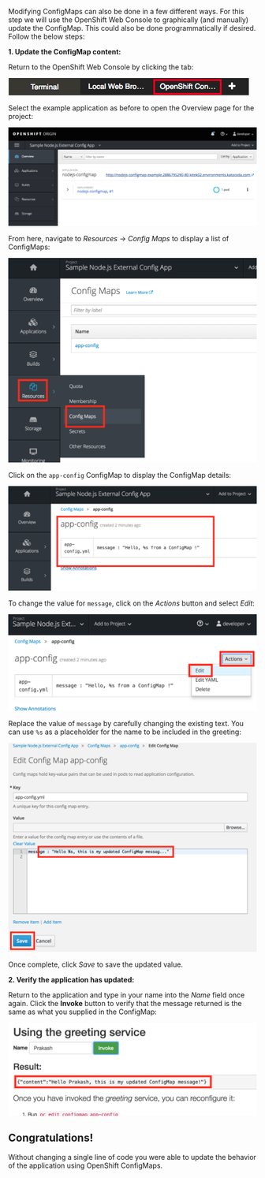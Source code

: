 Modifying ConfigMaps can also be done in a few different ways. For this step
we will use the OpenShift Web Console to graphically (and manually) update the ConfigMap. This
could also be done programmatically if desired. Follow the below steps:

**1. Update the ConfigMap content:**

Return to the OpenShift Web Console by clicking the tab:

![OpenShift Console Tab](../../assets/middleware/rhoar-getting-started-nodejs/openshift-console-tab.png)

Select the example application as before to open the Overview page for the project:

![Overview](../../assets/middleware/rhoar-getting-started-nodejs/overview-populated.png)

From here, navigate to _Resources_ -> _Config Maps_ to display a list of ConfigMaps:

![ConfigMaps](../../assets/middleware/rhoar-getting-started-nodejs/configmaps.png)

Click on the `app-config` ConfigMap to display the ConfigMap details:

![ConfigMaps](../../assets/middleware/rhoar-getting-started-nodejs/configmap-detail.png)

To change the value for `message`, click on the _Actions_ button and select _Edit_:

![ConfigMaps](../../assets/middleware/rhoar-getting-started-nodejs/configmap-edit.png)

Replace the value of `message` by carefully changing the existing text. You can use `%s` as a placeholder for the name
to be included in the greeting:

![ConfigMaps](../../assets/middleware/rhoar-getting-started-nodejs/configmap-edit-replace.png)

Once complete, click _Save_ to save the updated value.

**2. Verify the application has updated:**

Return to the application and type in your name into the _Name_ field once again. Click the **Invoke** button
to verify that the message returned is the same as what you supplied in the ConfigMap:

![ConfigMaps](../../assets/middleware/rhoar-getting-started-nodejs/configmap-verify.png)

## Congratulations!

Without changing a single line of code you were able to update the behavior of the application using
OpenShift ConfigMaps.
